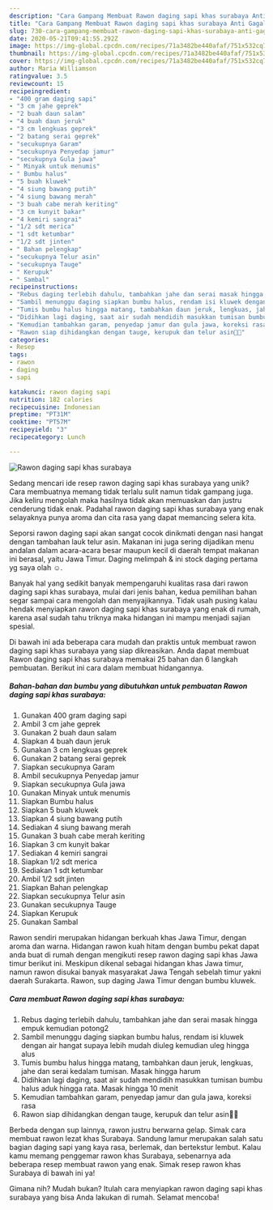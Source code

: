```yaml
---
description: "Cara Gampang Membuat Rawon daging sapi khas surabaya Anti Gagal"
title: "Cara Gampang Membuat Rawon daging sapi khas surabaya Anti Gagal"
slug: 730-cara-gampang-membuat-rawon-daging-sapi-khas-surabaya-anti-gagal
date: 2020-05-21T09:41:55.292Z
image: https://img-global.cpcdn.com/recipes/71a3482be440afaf/751x532cq70/rawon-daging-sapi-khas-surabaya-foto-resep-utama.jpg
thumbnail: https://img-global.cpcdn.com/recipes/71a3482be440afaf/751x532cq70/rawon-daging-sapi-khas-surabaya-foto-resep-utama.jpg
cover: https://img-global.cpcdn.com/recipes/71a3482be440afaf/751x532cq70/rawon-daging-sapi-khas-surabaya-foto-resep-utama.jpg
author: Maria Williamson
ratingvalue: 3.5
reviewcount: 15
recipeingredient:
- "400 gram daging sapi"
- "3 cm jahe geprek"
- "2 buah daun salam"
- "4 buah daun jeruk"
- "3 cm lengkuas geprek"
- "2 batang serai geprek"
- "secukupnya Garam"
- "secukupnya Penyedap jamur"
- "secukupnya Gula jawa"
- " Minyak untuk menumis"
- " Bumbu halus"
- "5 buah kluwek"
- "4 siung bawang putih"
- "4 siung bawang merah"
- "3 buah cabe merah keriting"
- "3 cm kunyit bakar"
- "4 kemiri sangrai"
- "1/2 sdt merica"
- "1 sdt ketumbar"
- "1/2 sdt jinten"
- " Bahan pelengkap"
- "secukupnya Telur asin"
- "secukupnya Tauge"
- " Kerupuk"
- " Sambal"
recipeinstructions:
- "Rebus daging terlebih dahulu, tambahkan jahe dan serai masak hingga empuk kemudian potong2"
- "Sambil menunggu daging siapkan bumbu halus, rendam isi kluwek dengan air hangat supaya lebih mudah diuleg kemudian uleg hingga alus"
- "Tumis bumbu halus hingga matang, tambahkan daun jeruk, lengkuas, jahe dan serai kedalam tumisan. Masak hingga harum"
- "Didihkan lagi daging, saat air sudah mendidih masukkan tumisan bumbu halus aduk hingga rata. Masak hingga 10 menit"
- "Kemudian tambahkan garam, penyedap jamur dan gula jawa, koreksi rasa"
- "Rawon siap dihidangkan dengan tauge, kerupuk dan telur asin🥰🥰"
categories:
- Resep
tags:
- rawon
- daging
- sapi

katakunci: rawon daging sapi 
nutrition: 182 calories
recipecuisine: Indonesian
preptime: "PT31M"
cooktime: "PT57M"
recipeyield: "3"
recipecategory: Lunch

---
```



![Rawon daging sapi khas surabaya](https://img-global.cpcdn.com/recipes/71a3482be440afaf/751x532cq70/rawon-daging-sapi-khas-surabaya-foto-resep-utama.jpg)

Sedang mencari ide resep rawon daging sapi khas surabaya yang unik? Cara membuatnya memang tidak terlalu sulit namun tidak gampang juga. Jika keliru mengolah maka hasilnya tidak akan memuaskan dan justru cenderung tidak enak. Padahal rawon daging sapi khas surabaya yang enak selayaknya punya aroma dan cita rasa yang dapat memancing selera kita.

Seporsi rawon daging sapi akan sangat cocok dinikmati dengan nasi hangat dengan tambahan lauk telur asin. Makanan ini juga sering dijadikan menu andalan dalam acara-acara besar maupun kecil di daerah tempat makanan ini berasal, yaitu Jawa Timur. Daging melimpah &amp; ini stock daging pertama yg saya olah ☺.

Banyak hal yang sedikit banyak mempengaruhi kualitas rasa dari rawon daging sapi khas surabaya, mulai dari jenis bahan, kedua pemilihan bahan segar sampai cara mengolah dan menyajikannya. Tidak usah pusing kalau hendak menyiapkan rawon daging sapi khas surabaya yang enak di rumah, karena asal sudah tahu triknya maka hidangan ini mampu menjadi sajian spesial.


Di bawah ini ada beberapa cara mudah dan praktis untuk membuat rawon daging sapi khas surabaya yang siap dikreasikan. Anda dapat membuat Rawon daging sapi khas surabaya memakai 25 bahan dan 6 langkah pembuatan. Berikut ini cara dalam membuat hidangannya.

<!--inarticleads1-->

##### Bahan-bahan dan bumbu yang dibutuhkan untuk pembuatan Rawon daging sapi khas surabaya:

1. Gunakan 400 gram daging sapi
1. Ambil 3 cm jahe geprek
1. Gunakan 2 buah daun salam
1. Siapkan 4 buah daun jeruk
1. Gunakan 3 cm lengkuas geprek
1. Gunakan 2 batang serai geprek
1. Siapkan secukupnya Garam
1. Ambil secukupnya Penyedap jamur
1. Siapkan secukupnya Gula jawa
1. Gunakan  Minyak untuk menumis
1. Siapkan  Bumbu halus
1. Siapkan 5 buah kluwek
1. Siapkan 4 siung bawang putih
1. Sediakan 4 siung bawang merah
1. Gunakan 3 buah cabe merah keriting
1. Siapkan 3 cm kunyit bakar
1. Sediakan 4 kemiri sangrai
1. Siapkan 1/2 sdt merica
1. Sediakan 1 sdt ketumbar
1. Ambil 1/2 sdt jinten
1. Siapkan  Bahan pelengkap
1. Siapkan secukupnya Telur asin
1. Gunakan secukupnya Tauge
1. Siapkan  Kerupuk
1. Gunakan  Sambal


Rawon sendiri merupakan hidangan berkuah khas Jawa Timur, dengan aroma dan warna. Hidangan rawon kuah hitam dengan bumbu pekat dapat anda buat di rumah dengan mengikuti resep rawon daging sapi khas Jawa timur berikut ini. Meskipun dikenal sebagai hidangan khas Jawa timur, namun rawon disukai banyak masyarakat Jawa Tengah sebelah timur yakni daerah Surakarta. Rawon, sup daging Jawa Timur dengan bumbu kluwek. 

<!--inarticleads2-->

##### Cara membuat Rawon daging sapi khas surabaya:

1. Rebus daging terlebih dahulu, tambahkan jahe dan serai masak hingga empuk kemudian potong2
1. Sambil menunggu daging siapkan bumbu halus, rendam isi kluwek dengan air hangat supaya lebih mudah diuleg kemudian uleg hingga alus
1. Tumis bumbu halus hingga matang, tambahkan daun jeruk, lengkuas, jahe dan serai kedalam tumisan. Masak hingga harum
1. Didihkan lagi daging, saat air sudah mendidih masukkan tumisan bumbu halus aduk hingga rata. Masak hingga 10 menit
1. Kemudian tambahkan garam, penyedap jamur dan gula jawa, koreksi rasa
1. Rawon siap dihidangkan dengan tauge, kerupuk dan telur asin🥰🥰


Berbeda dengan sup lainnya, rawon justru berwarna gelap. Simak cara membuat rawon lezat khas Surabaya. Sandung lamur merupakan salah satu bagian daging sapi yang kaya rasa, berlemak, dan bertekstur lembut. Kalau kamu memang penggemar rawon khas Surabaya, sebenarnya ada beberapa resep membuat rawon yang enak. Simak resep rawon khas Surabaya di bawah ini ya! 

Gimana nih? Mudah bukan? Itulah cara menyiapkan rawon daging sapi khas surabaya yang bisa Anda lakukan di rumah. Selamat mencoba!
